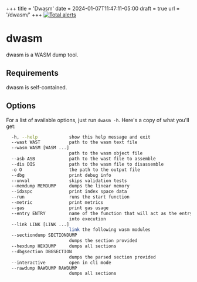 +++
title = 'Dwasm'
date = 2024-01-07T11:47:11-05:00
draft = true
url = '/dwasm/'
+++
[![Total alerts](https://img.shields.io/lgtm/alerts/g/bloodstalker/dwasm.svg?logo=lgtm&logoWidth=18)](https://lgtm.com/projects/g/bloodstalker/dwasm/alerts/)

# dwasm
dwasm is a WASM dump tool.<br/>

## Requirements
dwasm is self-contained.<br/>

## Options
For a list of available options, just run `dwasm -h`. Here's a copy of what you'll get:<br/>

```bash
  -h, --help            show this help message and exit
  --wast WAST           path to the wasm text file
  --wasm WASM [WASM ...]
                        path to the wasm object file
  --asb ASB             path to the wast file to assemble
  --dis DIS             path to the wasm file to disassemble
  -o O                  the path to the output file
  --dbg                 print debug info
  --unval               skips validation tests
  --memdump MEMDUMP     dumps the linear memory
  --idxspc              print index space data
  --run                 runs the start function
  --metric              print metrics
  --gas                 print gas usage
  --entry ENTRY         name of the function that will act as the entry point
                        into execution
  --link LINK [LINK ...]
                        link the following wasm modules
  --sectiondump SECTIONDUMP
                        dumps the section provided
  --hexdump HEXDUMP     dumps all sections
  --dbgsection DBGSECTION
                        dumps the parsed section provided
  --interactive         open in cli mode
  --rawdump RAWDUMP RAWDUMP
                        dumps all sections
```
